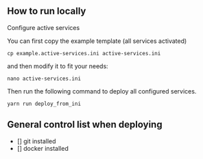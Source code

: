 ## How to run locally

Configure active services

You can first copy the example template (all services activated)
```
cp example.active-services.ini active-services.ini
```

and then modify it to fit your needs:
```
nano active-services.ini
```

Then run the following command to deploy all configured services.
```
yarn run deploy_from_ini
```

## General control list when deploying

- [] git installed
- [] docker installed

